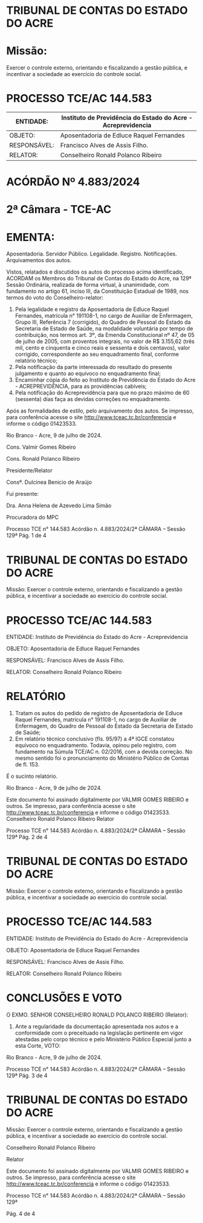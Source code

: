 # TRIBUNAL DE CONTAS DO ESTADO DO ACRE

# Missão:

Exercer o controle externo, orientando e fiscalizando a gestão pública, e incentivar a sociedade ao exercício do controle social.

# PROCESSO TCE/AC 144.583

|ENTIDADE:|Instituto de Previdência do Estado do Acre - Acreprevidencia|
|---|---|
|OBJETO:|Aposentadoria de Edluce Raquel Fernandes|
|RESPONSÁVEL:|Francisco Alves de Assis Filho.|
|RELATOR:|Conselheiro Ronald Polanco Ribeiro|

# ACÓRDÃO Nº 4.883/2024

# 2ª Câmara - TCE-AC

# EMENTA:

Aposentadoria. Servidor Público. Legalidade. Registro. Notificações. Arquivamentos dos autos.

Vistos, relatados e discutidos os autos do processo acima identificado, ACORDAM os Membros do Tribunal de Contas do Estado do Acre, na 129ª Sessão Ordinária, realizada de forma virtual, à unanimidade, com fundamento no artigo 61, inciso III, da Constituição Estadual de 1989, nos termos do voto do Conselheiro-relator:

1. Pela legalidade e registro da Aposentadoria de Edluce Raquel Fernandes, matrícula n° 191108-1, no cargo de Auxiliar de Enfermagem, Grupo III, Referência 7 (corrigido), do Quadro de Pessoal do Estado da Secretaria de Estado de Saúde, na modalidade voluntária por tempo de contribuição, nos termos art. 3º, da Emenda Constitucional nº 47, de 05 de julho de 2005, com proventos integrais, no valor de R$ 3.155,62 (três mil, cento e cinquenta e cinco reais e sessenta e dois centavos), valor corrigido, correspondente ao seu enquadramento final, conforme relatório técnico;
2. Pela notificação da parte interessada do resultado do presente julgamento e quanto ao equívoco no enquadramento final;
3. Encaminhar cópia do feito ao Instituto de Previdência do Estado do Acre - ACREPREVIDÊNCIA, para as providências cabíveis;
4. Pela notificação do Acreprevidência para que no prazo máximo de 60 (sessenta) dias faça as devidas correções no enquadramento.

Após as formalidades de estilo, pelo arquivamento dos autos. Se impresso, para conferência acesse o site http://www.tceac.tc.br/conferencia e informe o código 01423533.

Rio Branco - Acre, 9 de julho de 2024.

Cons. Valmir Gomes Ribeiro

Cons. Ronald Polanco Ribeiro

Presidente/Relator

Consª. Dulcinea Benicio de Araújo

Fui presente:

Dra. Anna Helena de Azevedo Lima Simão

Procuradora do MPC

Processo TCE n° 144.583 Acórdão n. 4.883/2024/2ª CÂMARA – Sessão 129ª Pág. 1 de 4

# TRIBUNAL DE CONTAS DO ESTADO DO ACRE

Missão: Exercer o controle externo, orientando e fiscalizando a gestão pública, e incentivar a sociedade ao exercício do controle social.

# PROCESSO TCE/AC 144.583

ENTIDADE: Instituto de Previdência do Estado do Acre - Acreprevidencia

OBJETO: Aposentadoria de Edluce Raquel Fernandes

RESPONSÁVEL: Francisco Alves de Assis Filho.

RELATOR: Conselheiro Ronald Polanco Ribeiro

# RELATÓRIO

1. Tratam os autos do pedido de registro de Aposentadoria de Edluce Raquel Fernandes, matrícula n° 191108-1, no cargo de Auxiliar de Enfermagem, do Quadro de Pessoal do Estado da Secretaria de Estado de Saúde;
2. Em relatório técnico conclusivo (fls. 95/97) a 4ª IGCE constatou equívoco no enquadramento. Todavia, opinou pelo registro, com fundamento na Súmula TCE/AC n. 02/2016, com a devida correção. No mesmo sentido foi o pronunciamento do Ministério Público de Contas de fl. 153.

É o sucinto relatório.

Rio Branco - Acre, 9 de julho de 2024.

Este documento foi assinado digitalmente por VALMIR GOMES RIBEIRO e outros. Se impresso, para conferência acesse o site http://www.tceac.tc.br/conferencia e informe o código 01423533. Conselheiro Ronald Polanco Ribeiro Relator

Processo TCE n° 144.583 Acórdão n. 4.883/2024/2ª CÂMARA – Sessão 129ª Pág. 2 de 4

# TRIBUNAL DE CONTAS DO ESTADO DO ACRE

Missão: Exercer o controle externo, orientando e fiscalizando a gestão pública, e incentivar a sociedade ao exercício do controle social.

# PROCESSO TCE/AC 144.583

ENTIDADE: Instituto de Previdência do Estado do Acre - Acreprevidencia

OBJETO: Aposentadoria de Edluce Raquel Fernandes

RESPONSÁVEL: Francisco Alves de Assis Filho.

RELATOR: Conselheiro Ronald Polanco Ribeiro

# CONCLUSÕES E VOTO

O EXMO. SENHOR CONSELHEIRO RONALD POLANCO RIBEIRO (Relator):

1. Ante a regularidade da documentação apresentada nos autos e a conformidade com o preceituado na legislação pertinente em vigor atestadas pelo corpo técnico e pelo Ministério Público Especial junto a esta Corte, VOTO:

Rio Branco - Acre, 9 de julho de 2024.

Processo TCE n° 144.583 Acórdão n. 4.883/2024/2ª CÂMARA – Sessão 129ª Pág. 3 de 4

# TRIBUNAL DE CONTAS DO ESTADO DO ACRE

Missão: Exercer o controle externo, orientando e fiscalizando a gestão pública, e incentivar a sociedade ao exercício do controle social.

Conselheiro Ronald Polanco Ribeiro

Relator

Este documento foi assinado digitalmente por VALMIR GOMES RIBEIRO e outros. Se impresso, para conferência acesse o site http://www.tceac.tc.br/conferencia e informe o código 01423533.

Processo TCE n° 144.583 Acórdão n. 4.883/2024/2ª CÂMARA – Sessão 129ª

Pág. 4 de 4

